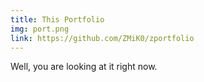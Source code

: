 ```yaml
---
title: This Portfolio
img: port.png
link: https://github.com/ZMiK0/zportfolio
---
```


Well, you are looking at it right now.